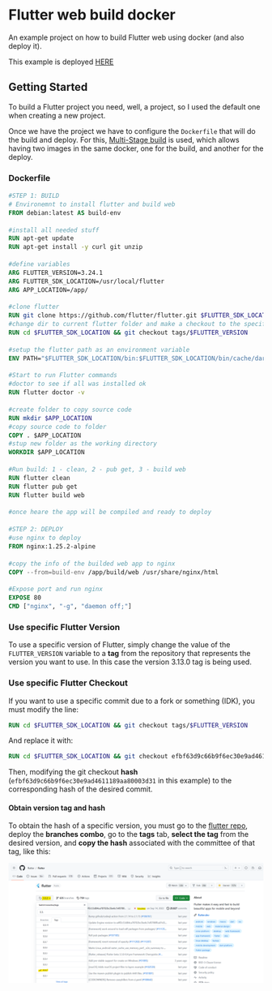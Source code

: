 # Flutter web build docker

An example project on how to build Flutter web using docker (and also deploy it).

This example is deployed [HERE](https://flutter-web-build-docker.root101.dev/)

## Getting Started

To build a Flutter project you need, well, a project, so I used the default one when creating a new
project.

Once we have the project we have to configure the `Dockerfile` that will do the build and deploy.
For this, [Multi-Stage build](https://docs.docker.com/build/building/multi-stage/) is used, which
allows having two images in the same docker, one for the build, and another for the deploy.

### Dockerfile

```dockerfile
#STEP 1: BUILD
# Environemnt to install flutter and build web
FROM debian:latest AS build-env

#install all needed stuff
RUN apt-get update
RUN apt-get install -y curl git unzip

#define variables
ARG FLUTTER_VERSION=3.24.1
ARG FLUTTER_SDK_LOCATION=/usr/local/flutter
ARG APP_LOCATION=/app/

#clone flutter
RUN git clone https://github.com/flutter/flutter.git $FLUTTER_SDK_LOCATION
#change dir to current flutter folder and make a checkout to the specific version
RUN cd $FLUTTER_SDK_LOCATION && git checkout tags/$FLUTTER_VERSION

#setup the flutter path as an environment variable
ENV PATH="$FLUTTER_SDK_LOCATION/bin:$FLUTTER_SDK_LOCATION/bin/cache/dart-sdk/bin:${PATH}"

#Start to run Flutter commands
#doctor to see if all was installed ok
RUN flutter doctor -v

#create folder to copy source code
RUN mkdir $APP_LOCATION
#copy source code to folder
COPY . $APP_LOCATION
#stup new folder as the working directory
WORKDIR $APP_LOCATION

#Run build: 1 - clean, 2 - pub get, 3 - build web
RUN flutter clean
RUN flutter pub get
RUN flutter build web

#once heare the app will be compiled and ready to deploy

#STEP 2: DEPLOY
#use nginx to deploy
FROM nginx:1.25.2-alpine

#copy the info of the builded web app to nginx
COPY --from=build-env /app/build/web /usr/share/nginx/html

#Expose port and run nginx
EXPOSE 80
CMD ["nginx", "-g", "daemon off;"]
```

### Use specific Flutter Version
To use a specific version of Flutter, simply change the value of the `FLUTTER_VERSION` variable to a **tag** from the repository that represents the version you want to use. In this case the version 3.13.0 tag is being used.

### Use specific Flutter Checkout

If you want to use a specific commit due to a fork or something (IDK), you must modify the line:

```dockerfile
RUN cd $FLUTTER_SDK_LOCATION && git checkout tags/$FLUTTER_VERSION
```

And replace it with:

```dockerfile
RUN cd $FLUTTER_SDK_LOCATION && git checkout efbf63d9c66b9f6ec30e9ad4611189aa80003d31
```

Then, modifying the git checkout **hash** (`efbf63d9c66b9f6ec30e9ad4611189aa80003d31` in this example) to
the corresponding hash of the desired commit.

#### Obtain version **tag** and **hash**

To obtain the hash of a specific version, you must go to
the [flutter repo](https://github.com/flutter/flutter), deploy the **branches combo**, go to the **tags** tab, **select the tag** from the desired version, and **copy the hash** associated with the
committee of that tag, like this:

![flutter-version-tag](flutter-version-tag.png)
